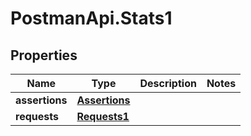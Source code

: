 # PostmanApi.Stats1

## Properties

Name | Type | Description | Notes
------------ | ------------- | ------------- | -------------
**assertions** | [**Assertions**](Assertions.md) |  | 
**requests** | [**Requests1**](Requests1.md) |  | 


